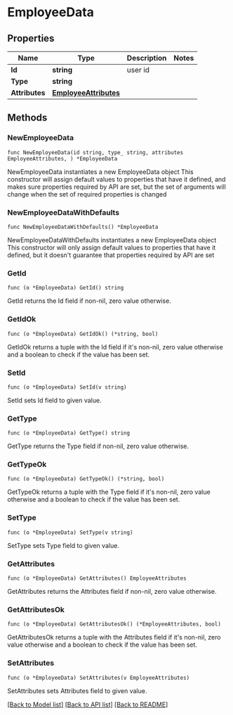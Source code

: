 # EmployeeData

## Properties

Name | Type | Description | Notes
------------ | ------------- | ------------- | -------------
**Id** | **string** | user id | 
**Type** | **string** |  | 
**Attributes** | [**EmployeeAttributes**](EmployeeAttributes.md) |  | 

## Methods

### NewEmployeeData

`func NewEmployeeData(id string, type_ string, attributes EmployeeAttributes, ) *EmployeeData`

NewEmployeeData instantiates a new EmployeeData object
This constructor will assign default values to properties that have it defined,
and makes sure properties required by API are set, but the set of arguments
will change when the set of required properties is changed

### NewEmployeeDataWithDefaults

`func NewEmployeeDataWithDefaults() *EmployeeData`

NewEmployeeDataWithDefaults instantiates a new EmployeeData object
This constructor will only assign default values to properties that have it defined,
but it doesn't guarantee that properties required by API are set

### GetId

`func (o *EmployeeData) GetId() string`

GetId returns the Id field if non-nil, zero value otherwise.

### GetIdOk

`func (o *EmployeeData) GetIdOk() (*string, bool)`

GetIdOk returns a tuple with the Id field if it's non-nil, zero value otherwise
and a boolean to check if the value has been set.

### SetId

`func (o *EmployeeData) SetId(v string)`

SetId sets Id field to given value.


### GetType

`func (o *EmployeeData) GetType() string`

GetType returns the Type field if non-nil, zero value otherwise.

### GetTypeOk

`func (o *EmployeeData) GetTypeOk() (*string, bool)`

GetTypeOk returns a tuple with the Type field if it's non-nil, zero value otherwise
and a boolean to check if the value has been set.

### SetType

`func (o *EmployeeData) SetType(v string)`

SetType sets Type field to given value.


### GetAttributes

`func (o *EmployeeData) GetAttributes() EmployeeAttributes`

GetAttributes returns the Attributes field if non-nil, zero value otherwise.

### GetAttributesOk

`func (o *EmployeeData) GetAttributesOk() (*EmployeeAttributes, bool)`

GetAttributesOk returns a tuple with the Attributes field if it's non-nil, zero value otherwise
and a boolean to check if the value has been set.

### SetAttributes

`func (o *EmployeeData) SetAttributes(v EmployeeAttributes)`

SetAttributes sets Attributes field to given value.



[[Back to Model list]](../README.md#documentation-for-models) [[Back to API list]](../README.md#documentation-for-api-endpoints) [[Back to README]](../README.md)


